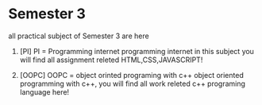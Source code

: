 # Semester 3

all practical subject of Semester 3 are here 

1. [PI]
  PI = Programming internet 
  programming internet in this subject you will find all assignment releted HTML,CSS,JAVASCRIPT!
  
  
2. [OOPC]
  OOPC = object orinted programing with c++
  object oriented programming with c++, you will find all work releted c++ programing language here! 
